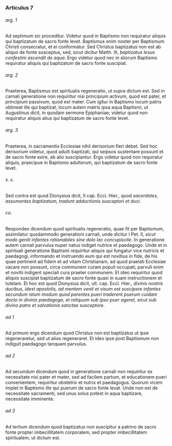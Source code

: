 ### Articulus 7

###### arg. 1
Ad septimum sic proceditur. Videtur quod in Baptismo non requiratur aliquis qui baptizatum de sacro fonte levet. Baptismus enim noster per Baptismum Christi consecratur, et ei conformatur. Sed Christus baptizatus non est ab aliquo de fonte susceptus, sed, sicut dicitur Matth. III, *baptizatus Iesus confestim ascendit de aqua*. Ergo videtur quod nec in aliorum Baptismo requiratur aliquis qui baptizatum de sacro fonte suscipiat.

###### arg. 2
Praeterea, Baptismus est spiritualis regeneratio, ut supra dictum est. Sed in carnali generatione non requiritur nisi principium activum, quod est pater, et principium passivum, quod est mater. Cum igitur in Baptismo locum patris obtineat ille qui baptizat, locum autem matris ipsa aqua Baptismi, ut Augustinus dicit, in quodam sermone Epiphaniae; videtur quod non requiratur aliquis alius qui baptizatum de sacro fonte levet.

###### arg. 3
Praeterea, in sacramentis Ecclesiae nihil derisorium fieri debet. Sed hoc derisorium videtur, quod adulti baptizati, qui seipsos sustentare possunt et de sacro fonte exire, ab alio suscipiantur. Ergo videtur quod non requiratur aliquis, praecipue in Baptismo adultorum, qui baptizatum de sacro fonte levet.

###### s. c.
Sed contra est quod Dionysius dicit, II cap. Eccl. Hier., quod *sacerdotes, assumentes baptizatum, tradunt adductionis susceptori et duci*.

###### co.
Respondeo dicendum quod spiritualis regeneratio, quae fit per Baptismum, assimilatur quodammodo generationi carnali, unde dicitur I Pet. II, *sicut modo geniti infantes rationabiles sine dolo lac concupiscite*. In generatione autem carnali parvulus nuper natus indiget nutrice et paedagogo. Unde et in spirituali generatione Baptismi requiritur aliquis qui fungatur vice nutricis et paedagogi, informando et instruendo eum qui est novitius in fide, de his quae pertinent ad fidem et ad vitam Christianam, ad quod praelati Ecclesiae vacare non possunt, circa communem curam populi occupati, parvuli enim et novitii indigent speciali cura praeter communem. Et ideo requiritur quod aliquis suscipiat baptizatum de sacro fonte quasi in suam instructionem et tutelam. Et hoc est quod Dionysius dicit, ult. cap. Eccl. Hier., *divinis nostris ducibus, idest apostolis, ad mentem venit et visum est suscipere infantes secundum istum modum quod parentes pueri traderent puerum cuidam docto in divinis paedagogo, et reliquum sub ipso puer ageret, sicut sub divino patre et salvationis sanctae susceptore*.

###### ad 1
Ad primum ergo dicendum quod Christus non est baptizatus ut ipse regeneraretur, sed ut alios regeneraret. Et ideo ipse post Baptismum non indiguit paedagogo tanquam parvulus.

###### ad 2
Ad secundum dicendum quod in generatione carnali non requiritur ex necessitate nisi pater et mater, sed ad facilem partum, et educationem pueri convenientem, requiritur obstetrix et nutrix et paedagogus. Quorum vicem implet in Baptismo ille qui puerum de sacro fonte levat. Unde non est de necessitate sacramenti, sed unus solus potest in aqua baptizare, necessitate imminente.

###### ad 3
Ad tertium dicendum quod baptizatus non suscipitur a patrino de sacro fonte propter imbecillitatem corporalem, sed propter imbecillitatem spiritualem, ut dictum est.

